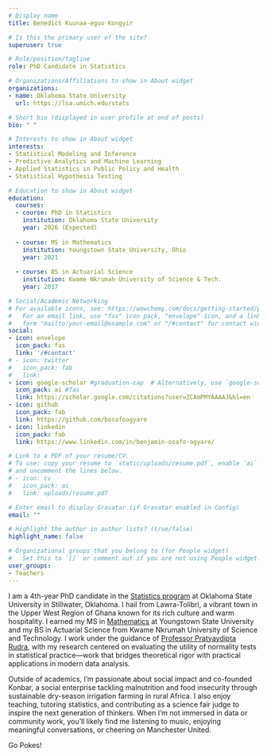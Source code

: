 ```yaml
---
# Display name
title: Benedict Kuunaa-eguo Kongyir

# Is this the primary user of the site?
superuser: true

# Role/position/tagline
role: PhD Candidate in Statistics

# Organizations/Affiliations to show in About widget
organizations:
- name: Oklahoma State University
  url: https://lsa.umich.edu/stats

# Short bio (displayed in user profile at end of posts)
bio: " "

# Interests to show in About widget
interests:
- Statistical Modeling and Inference
- Predictive Analytics and Machine Learning
- Applied Statistics in Public Policy and Health
- Statistical Hypothesis Testing

# Education to show in About widget
education:
  courses:
  - course: PhD in Statistics
    institution: Oklahoma State University
    year: 2026 (Expected)
    
  - course: MS in Mathematics
    institution: Youngstown State University, Ohio
    year: 2021
    
  - course: BS in Actuarial Science
    institution: Kwame Nkrumah University of Science & Tech.
    year: 2017

# Social/Academic Networking
# For available icons, see: https://wowchemy.com/docs/getting-started/page-builder/#icons
#   For an email link, use "fas" icon pack, "envelope" icon, and a link in the
#   form "mailto:your-email@example.com" or "/#contact" for contact widget.
social:
- icon: envelope
  icon_pack: fas
  link: '/#contact'
# - icon: twitter
#   icon_pack: fab
#   link: 
- icon: google-scholar #graduation-cap  # Alternatively, use `google-scholar` icon from `ai` icon pack
  icon_pack: ai #fas
  link: https://scholar.google.com/citations?user=ZCAmPMYAAAAJ&hl=en
- icon: github
  icon_pack: fab
  link: https://github.com/bosafoagyare
- icon: linkedin
  icon_pack: fab
  link: https://www.linkedin.com/in/benjamin-osafo-agyare/

# Link to a PDF of your resume/CV.
# To use: copy your resume to `static/uploads/resume.pdf`, enable `ai` icons in `params.toml`, 
# and uncomment the lines below.
# - icon: cv
#   icon_pack: ai
#   link: uploads/resume.pdf

# Enter email to display Gravatar (if Gravatar enabled in Config)
email: ""

# Highlight the author in author lists? (true/false)
highlight_name: false

# Organizational groups that you belong to (for People widget)
#   Set this to `[]` or comment out if you are not using People widget.
user_groups:
- Teachers
---
```



I am a 4th-year PhD candidate in the [Statistics program](https://cas.okstate.edu/statistics/) at Oklahoma State University in Stillwater, Oklahoma. I hail from Lawra-Tolibri, a vibrant town in the Upper West Region of Ghana known for its rich culture and warm hospitality. I earned my MS in [Mathematics](https://academics.ysu.edu/mathematics-and-statistics) at Youngstown State University and my BS in Actuarial Science from Kwame Nkrumah University of Science and Technology. I work under the guidance of [Professor Pratyaydipta Rudra](https://experts.okstate.edu/prudra), with my research centered on evaluating the utility of normality tests in statistical practice—work that bridges theoretical rigor with practical applications in modern data analysis.

Outside of academics, I’m passionate about social impact and co-founded Konbar, a social enterprise tackling malnutrition and food insecurity through sustainable dry-season irrigation farming in rural Africa. I also enjoy teaching, tutoring statistics, and contributing as a science fair judge to inspire the next generation of thinkers. When I’m not immersed in data or community work, you’ll likely find me listening to music, enjoying meaningful conversations, or cheering on Manchester United.

Go Pokes!   
